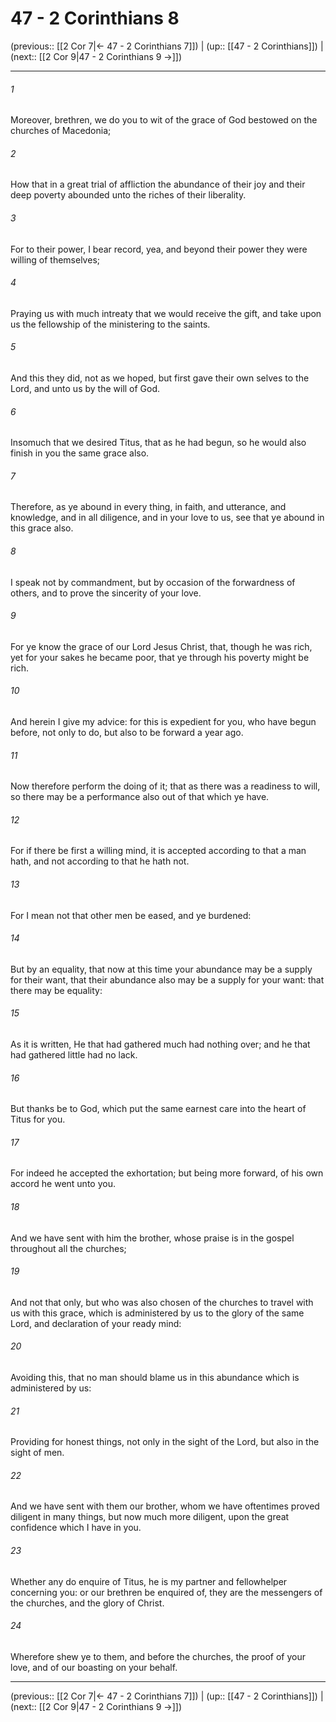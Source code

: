 # 47 - 2 Corinthians 8

(previous:: [[2 Cor 7|← 47 - 2 Corinthians 7]]) | (up:: [[47 - 2 Corinthians]]) | (next:: [[2 Cor 9|47 - 2 Corinthians 9 →]])

***


###### 1 
Moreover, brethren, we do you to wit of the grace of God bestowed on the churches of Macedonia; 

###### 2 
How that in a great trial of affliction the abundance of their joy and their deep poverty abounded unto the riches of their liberality. 

###### 3 
For to their power, I bear record, yea, and beyond their power they were willing of themselves; 

###### 4 
Praying us with much intreaty that we would receive the gift, and take upon us the fellowship of the ministering to the saints. 

###### 5 
And this they did, not as we hoped, but first gave their own selves to the Lord, and unto us by the will of God. 

###### 6 
Insomuch that we desired Titus, that as he had begun, so he would also finish in you the same grace also. 

###### 7 
Therefore, as ye abound in every thing, in faith, and utterance, and knowledge, and in all diligence, and in your love to us, see that ye abound in this grace also. 

###### 8 
I speak not by commandment, but by occasion of the forwardness of others, and to prove the sincerity of your love. 

###### 9 
For ye know the grace of our Lord Jesus Christ, that, though he was rich, yet for your sakes he became poor, that ye through his poverty might be rich. 

###### 10 
And herein I give my advice: for this is expedient for you, who have begun before, not only to do, but also to be forward a year ago. 

###### 11 
Now therefore perform the doing of it; that as there was a readiness to will, so there may be a performance also out of that which ye have. 

###### 12 
For if there be first a willing mind, it is accepted according to that a man hath, and not according to that he hath not. 

###### 13 
For I mean not that other men be eased, and ye burdened: 

###### 14 
But by an equality, that now at this time your abundance may be a supply for their want, that their abundance also may be a supply for your want: that there may be equality: 

###### 15 
As it is written, He that had gathered much had nothing over; and he that had gathered little had no lack. 

###### 16 
But thanks be to God, which put the same earnest care into the heart of Titus for you. 

###### 17 
For indeed he accepted the exhortation; but being more forward, of his own accord he went unto you. 

###### 18 
And we have sent with him the brother, whose praise is in the gospel throughout all the churches; 

###### 19 
And not that only, but who was also chosen of the churches to travel with us with this grace, which is administered by us to the glory of the same Lord, and declaration of your ready mind: 

###### 20 
Avoiding this, that no man should blame us in this abundance which is administered by us: 

###### 21 
Providing for honest things, not only in the sight of the Lord, but also in the sight of men. 

###### 22 
And we have sent with them our brother, whom we have oftentimes proved diligent in many things, but now much more diligent, upon the great confidence which I have in you. 

###### 23 
Whether any do enquire of Titus, he is my partner and fellowhelper concerning you: or our brethren be enquired of, they are the messengers of the churches, and the glory of Christ. 

###### 24 
Wherefore shew ye to them, and before the churches, the proof of your love, and of our boasting on your behalf.

***

(previous:: [[2 Cor 7|← 47 - 2 Corinthians 7]]) | (up:: [[47 - 2 Corinthians]]) | (next:: [[2 Cor 9|47 - 2 Corinthians 9 →]])
